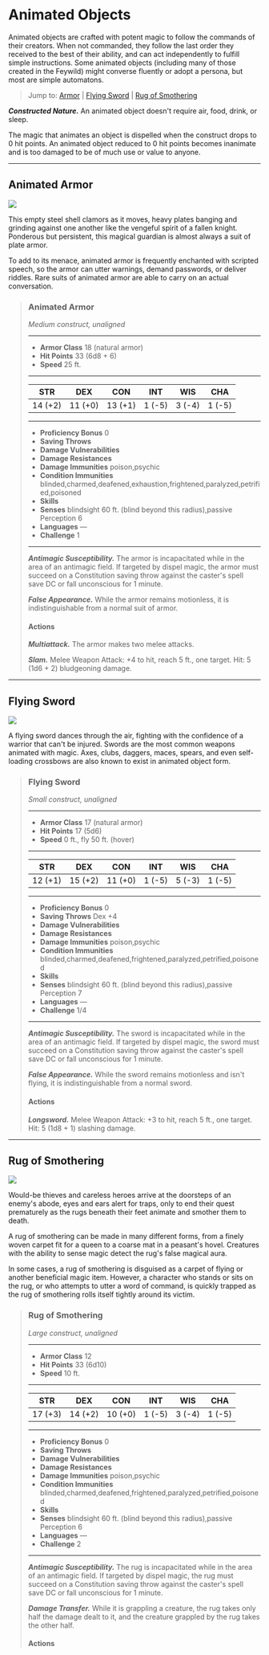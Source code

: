 # Animated Objects
Animated objects are crafted with potent magic to follow the commands of their creators. When not commanded, they follow the last order they received to the best of their ability, and can act independently to fulfill simple instructions. Some animated objects (including many of those created in the Feywild) might converse fluently or adopt a persona, but most are simple automatons.

> Jump to: [Armor](#animated-armor) | [Flying Sword](#flying-sword) | [Rug of Smothering](#rug-of-smothering)

***Constructed Nature.*** An animated object doesn't require air, food, drink, or sleep.

The magic that animates an object is dispelled when the construct drops to 0 hit points. An animated object reduced to 0 hit points becomes inanimate and is too damaged to be of much use or value to anyone.

---

## Animated Armor
![](AnimatedObjects-AnimatedArmor.png)

This empty steel shell clamors as it moves, heavy plates banging and grinding against one another like the vengeful spirit of a fallen knight. Ponderous but persistent, this magical guardian is almost always a suit of plate armor.

To add to its menace, animated armor is frequently enchanted with scripted speech, so the armor can utter warnings, demand passwords, or deliver riddles. Rare suits of animated armor are able to carry on an actual conversation.

>### Animated Armor
>*Medium construct, unaligned*
>___
>- **Armor Class** 18 (natural armor)
>- **Hit Points** 33 (6d8 + 6)
>- **Speed** 25 ft.
>___
>|**STR**|**DEX**|**CON**|**INT**|**WIS**|**CHA**|
>|:---:|:---:|:---:|:---:|:---:|:---:|
>|14 (+2)|11 (+0)|13 (+1)|1 (-5)|3 (-4)|1 (-5)|
>
>___
>- **Proficiency Bonus** 0
>- **Saving Throws** 
>- **Damage Vulnerabilities** 
>- **Damage Resistances** 
>- **Damage Immunities** poison,psychic
>- **Condition Immunities** blinded,charmed,deafened,exhaustion,frightened,paralyzed,petrified,poisoned
>- **Skills** 
>- **Senses** blindsight 60 ft. (blind beyond this radius),passive Perception 6
>- **Languages** —
>- **Challenge** 1
>___
>***Antimagic Susceptibility.*** The armor is incapacitated while in the area of an antimagic field. If targeted by dispel magic, the armor must succeed on a Constitution saving throw against the caster's spell save DC or fall unconscious for 1 minute.
>
>***False Appearance.*** While the armor remains motionless, it is indistinguishable from a normal suit of armor.
>
>#### Actions
>***Multiattack.*** The armor makes two melee attacks.
>
>***Slam.*** Melee Weapon Attack: +4 to hit, reach 5 ft., one target. Hit: 5 (1d6 + 2) bludgeoning damage.
>

---

## Flying Sword
![](AnimatedObjects-FlyingSword.png)

A flying sword dances through the air, fighting with the confidence of a warrior that can't be injured. Swords are the most common weapons animated with magic. Axes, clubs, daggers, maces, spears, and even self-loading crossbows are also known to exist in animated object form.

>### Flying Sword
>*Small construct, unaligned*
>___
>- **Armor Class** 17 (natural armor)
>- **Hit Points** 17 (5d6)
>- **Speed** 0 ft., fly 50 ft. (hover)
>___
>|**STR**|**DEX**|**CON**|**INT**|**WIS**|**CHA**|
>|:---:|:---:|:---:|:---:|:---:|:---:|
>|12 (+1)|15 (+2)|11 (+0)|1 (-5)|5 (-3)|1 (-5)|
>
>___
>- **Proficiency Bonus** 0
>- **Saving Throws** Dex +4
>- **Damage Vulnerabilities** 
>- **Damage Resistances** 
>- **Damage Immunities** poison,psychic
>- **Condition Immunities** blinded,charmed,deafened,frightened,paralyzed,petrified,poisoned
>- **Skills** 
>- **Senses** blindsight 60 ft. (blind beyond this radius),passive Perception 7
>- **Languages** —
>- **Challenge** 1/4
>___
>***Antimagic Susceptibility.*** The sword is incapacitated while in the area of an antimagic field. If targeted by dispel magic, the sword must succeed on a Constitution saving throw against the caster's spell save DC or fall unconscious for 1 minute.
>
>***False Appearance.*** While the sword remains motionless and isn't flying, it is indistinguishable from a normal sword.
>
>#### Actions
>***Longsword.*** Melee Weapon Attack: +3 to hit, reach 5 ft., one target. Hit: 5 (1d8 + 1) slashing damage.
>

---

## Rug of Smothering
![](AnimatedObjects-RugOfSmothering.png)

Would-be thieves and careless heroes arrive at the doorsteps of an enemy's abode, eyes and ears alert for traps, only to end their quest prematurely as the rugs beneath their feet animate and smother them to death.

A rug of smothering can be made in many different forms, from a finely woven carpet fit for a queen to a coarse mat in a peasant's hovel. Creatures with the ability to sense magic detect the rug's false magical aura.

In some cases, a rug of smothering is disguised as a carpet of flying or another beneficial magic item. However, a character who stands or sits on the rug, or who attempts to utter a word of command, is quickly trapped as the rug of smothering rolls itself tightly around its victim.

>### Rug of Smothering
>*Large construct, unaligned*
>___
>- **Armor Class** 12
>- **Hit Points** 33 (6d10)
>- **Speed** 10 ft.
>___
>|**STR**|**DEX**|**CON**|**INT**|**WIS**|**CHA**|
>|:---:|:---:|:---:|:---:|:---:|:---:|
>|17 (+3)|14 (+2)|10 (+0)|1 (-5)|3 (-4)|1 (-5)|
>
>___
>- **Proficiency Bonus** 0
>- **Saving Throws** 
>- **Damage Vulnerabilities** 
>- **Damage Resistances** 
>- **Damage Immunities** poison,psychic
>- **Condition Immunities** blinded,charmed,deafened,frightened,paralyzed,petrified,poisoned
>- **Skills** 
>- **Senses** blindsight 60 ft. (blind beyond this radius),passive Perception 6
>- **Languages** —
>- **Challenge** 2
>___
>***Antimagic Susceptibility.*** The rug is incapacitated while in the area of an antimagic field. If targeted by dispel magic, the rug must succeed on a Constitution saving throw against the caster's spell save DC or fall unconscious for 1 minute.
>
>***Damage Transfer.*** While it is grappling a creature, the rug takes only half the damage dealt to it, and the creature grappled by the rug takes the other half.
>
>#### Actions
